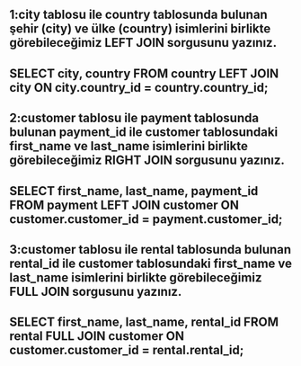 1:city tablosu ile country tablosunda bulunan şehir (city) ve ülke (country) isimlerini birlikte görebileceğimiz LEFT JOIN sorgusunu yazınız.
----------------------------------------------------------------------
SELECT city, country FROM country
LEFT JOIN city ON city.country_id = country.country_id;
----------------------------------------------------------------------
2:customer tablosu ile payment tablosunda bulunan payment_id ile customer tablosundaki first_name ve last_name isimlerini birlikte görebileceğimiz RIGHT JOIN sorgusunu yazınız.
----------------------------------------------------------------------
SELECT first_name, last_name, payment_id FROM payment
LEFT JOIN customer ON customer.customer_id = payment.customer_id;
----------------------------------------------------------------------
3:customer tablosu ile rental tablosunda bulunan rental_id ile customer tablosundaki first_name ve last_name isimlerini birlikte görebileceğimiz FULL JOIN sorgusunu yazınız.
----------------------------------------------------------------------
SELECT first_name, last_name, rental_id FROM rental
FULL JOIN customer ON customer.customer_id = rental.rental_id;
----------------------------------------------------------------------
